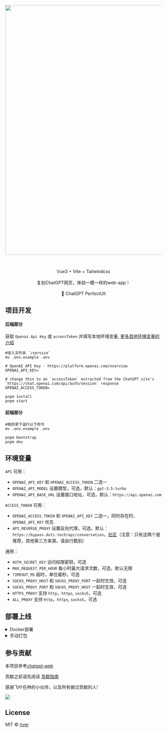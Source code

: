 <p align='center'>
    <img src='https://user-images.githubusercontent.com/50035229/227083599-5b674cab-f780-485f-863c-e29d87437ea7.png' alt='' width='800'/>
</p>

<br>
<p align='center'>
	Vue3 + Vite + Tailwindcss
<br>	<br>
	复刻ChatGPT网页，体验一模一样的web-app！
<br> <br>
    🍑 ChatGPT PerfectUII
</p>


## 项目开发

#### 后端部分
获取 `Openai Api Key` 或 `accessToken` 并填写本地环境变量, [更多其他环境变量的介绍](#环境变量)

```
#进入文件夹 `/service`
mv .env.example .env

# OpenAI API Key - https://platform.openai.com/overview
OPENAI_API_KEY=

# change this to an `accessToken` extracted from the ChatGPT site's `https://chat.openai.com/api/auth/session` response
OPENAI_ACCESS_TOKEN=

pnpm install
pnpm start
```

#### 前端部分
```shell
#根目录下运行以下命令
mv .env.example .env

pnpm bootstrap
pnpm dev
```


## 环境变量

`API` 可用：

- `OPENAI_API_KEY` 和 `OPENAI_ACCESS_TOKEN` 二选一
- `OPENAI_API_MODEL`  设置模型，可选，默认：`gpt-3.5-turbo`
- `OPENAI_API_BASE_URL` 设置接口地址，可选，默认：`https://api.openai.com`

`ACCESS_TOKEN` 可用：

- `OPENAI_ACCESS_TOKEN`  和 `OPENAI_API_KEY` 二选一，同时存在时，`OPENAI_API_KEY` 优先
- `API_REVERSE_PROXY` 设置反向代理，可选，默认：`https://bypass.duti.tech/api/conversation`，[社区](https://github.com/transitive-bullshit/chatgpt-api#reverse-proxy)（注意：只有这两个是推荐，其他第三方来源，请自行甄别）

通用：

- `AUTH_SECRET_KEY` 访问权限密钥，可选
- `MAX_REQUEST_PER_HOUR` 每小时最大请求次数，可选，默认无限
- `TIMEOUT_MS` 超时，单位毫秒，可选
- `SOCKS_PROXY_HOST` 和 `SOCKS_PROXY_PORT` 一起时生效，可选
- `SOCKS_PROXY_PORT` 和 `SOCKS_PROXY_HOST` 一起时生效，可选
- `HTTPS_PROXY` 支持 `http`，`https`, `socks5`，可选
- `ALL_PROXY` 支持 `http`，`https`, `socks5`，可选

## 部署上线

<details>
    <summary>Docker部署</summary>
<br>

```bash
docker build -t chatgpt-web .

# 前台运行
docker run --name chatgpt-web --rm -it -p 3002:3002 --env OPENAI_API_KEY=your_api_key chatgpt-web

# 后台运行
docker run --name chatgpt-web -d -p 3002:3002 --env OPENAI_API_KEY=your_api_key chatgpt-web

# 运行地址
http://localhost:3002/
```
</details>

<details>
    <summary>手动打包</summary>
<br>

#### 后端服务
> 如果你不需要本项目的 `node` 接口，可以省略如下操作

复制 `service` 文件夹到你有 `node` 服务环境的服务器上。

```shell
# 安装
pnpm install

# 打包
pnpm build

# 运行
pnpm prod
```

PS: 不进行打包，直接在服务器上运行 `pnpm start` 也可

#### 前端网页

1、修改根目录下 `.env` 文件中的 `VITE_GLOB_API_URL` 为你的实际后端接口地址

2、根目录下运行以下命令，然后将 `dist` 文件夹内的文件复制到你网站服务的根目录下

[参考信息](https://cn.vitejs.dev/guide/static-deploy.html#building-the-app)

```shell
pnpm build
```

</details>



## 参与贡献
本项目参考[chatgpt-web](https://github.com/Chanzhaoyu/chatgpt-web)

贡献之前请先阅读 [贡献指南](./CONTRIBUTING.md)

感谢飞叶在林的小伙伴，以及所有做过贡献的人!

<a href="https://github.com/leizhenpeng/ChatGPT-PerfectUI/graphs/contributors">
  <img src="https://contrib.rocks/image?repo=leizhenpeng/ChatGPT-PerfectUI" />
</a>






## License
MIT © [river](./license)
